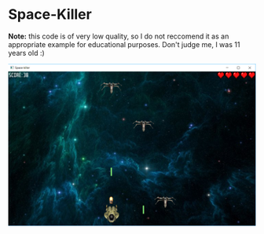 # Space-Killer

**Note:** this code is of very low quality, so I do not reccomend it as an appropriate example for educational purposes. Don't judge me, I was 11 years old :)

![](https://raw.githubusercontent.com/jankulik/Space-Killer/master/space_killer.png)
